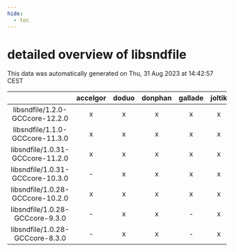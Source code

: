 ```yaml
---
hide:
  - toc
---
```


detailed overview of libsndfile
===============================


This data was automatically generated on Thu, 31 Aug 2023 at 14:42:57 CEST  

| |accelgor|doduo|donphan|gallade|joltik|skitty|swalot|victini|
| :---: | :---: | :---: | :---: | :---: | :---: | :---: | :---: | :---: |
|libsndfile/1.2.0-GCCcore-12.2.0|x|x|x|x|x|x|x|x|
|libsndfile/1.1.0-GCCcore-11.3.0|x|x|x|x|x|x|x|x|
|libsndfile/1.0.31-GCCcore-11.2.0|x|x|x|x|x|x|x|x|
|libsndfile/1.0.31-GCCcore-10.3.0|-|x|x|x|x|x|x|x|
|libsndfile/1.0.28-GCCcore-10.2.0|x|x|x|x|x|x|x|x|
|libsndfile/1.0.28-GCCcore-9.3.0|-|x|x|-|x|x|x|x|
|libsndfile/1.0.28-GCCcore-8.3.0|-|x|x|-|x|x|x|x|
